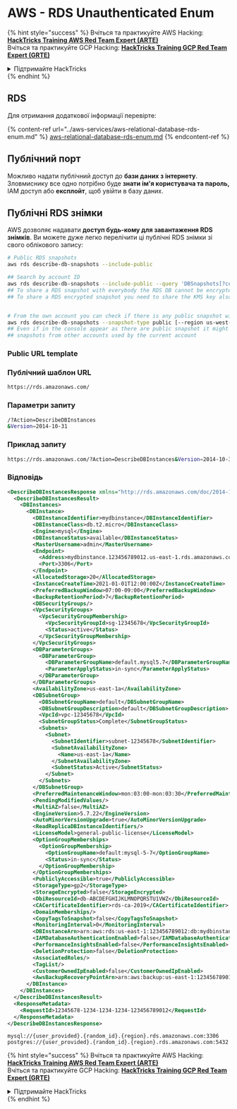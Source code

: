 # AWS - RDS Unauthenticated Enum

{% hint style="success" %}
Вчіться та практикуйте AWS Hacking:<img src="/.gitbook/assets/image.png" alt="" data-size="line">[**HackTricks Training AWS Red Team Expert (ARTE)**](https://training.hacktricks.xyz/courses/arte)<img src="/.gitbook/assets/image.png" alt="" data-size="line">\
Вчіться та практикуйте GCP Hacking: <img src="/.gitbook/assets/image (2).png" alt="" data-size="line">[**HackTricks Training GCP Red Team Expert (GRTE)**<img src="/.gitbook/assets/image (2).png" alt="" data-size="line">](https://training.hacktricks.xyz/courses/grte)

<details>

<summary>Підтримайте HackTricks</summary>

* Перевірте [**плани підписки**](https://github.com/sponsors/carlospolop)!
* **Приєднуйтесь до** 💬 [**групи Discord**](https://discord.gg/hRep4RUj7f) або [**групи telegram**](https://t.me/peass) або **слідкуйте** за нами у **Twitter** 🐦 [**@hacktricks\_live**](https://twitter.com/hacktricks\_live)**.**
* **Діліться хакерськими трюками, подаючи PR до** [**HackTricks**](https://github.com/carlospolop/hacktricks) та [**HackTricks Cloud**](https://github.com/carlospolop/hacktricks-cloud) репозиторіїв на github.

</details>
{% endhint %}

## RDS

Для отримання додаткової інформації перевірте:

{% content-ref url="../aws-services/aws-relational-database-rds-enum.md" %}
[aws-relational-database-rds-enum.md](../aws-services/aws-relational-database-rds-enum.md)
{% endcontent-ref %}

## Публічний порт

Можливо надати публічний доступ до **бази даних з інтернету**. Зловмиснику все одно потрібно буде **знати ім'я користувача та пароль,** IAM доступ або **експлойт**, щоб увійти в базу даних.

## Публічні RDS знімки

AWS дозволяє надавати **доступ будь-кому для завантаження RDS знімків**. Ви можете дуже легко перелічити ці публічні RDS знімки зі свого облікового запису:
```bash
# Public RDS snapshots
aws rds describe-db-snapshots --include-public

## Search by account ID
aws rds describe-db-snapshots --include-public --query 'DBSnapshots[?contains(DBSnapshotIdentifier, `284546856933:`) == `true`]'
## To share a RDS snapshot with everybody the RDS DB cannot be encrypted (so the snapshot won't be encryted)
## To share a RDS encrypted snapshot you need to share the KMS key also with the account


# From the own account you can check if there is any public snapshot with:
aws rds describe-db-snapshots --snapshot-type public [--region us-west-2]
## Even if in the console appear as there are public snapshot it might be public
## snapshots from other accounts used by the current account
```
### Public URL template

### Публічний шаблон URL

```bash
https://rds.amazonaws.com/
```

### Параметри запиту

```bash
/?Action=DescribeDBInstances
&Version=2014-10-31
```

### Приклад запиту

```bash
https://rds.amazonaws.com/?Action=DescribeDBInstances&Version=2014-10-31
```

### Відповідь

```xml
<DescribeDBInstancesResponse xmlns="http://rds.amazonaws.com/doc/2014-10-31/">
  <DescribeDBInstancesResult>
    <DBInstances>
      <DBInstance>
        <DBInstanceIdentifier>mydbinstance</DBInstanceIdentifier>
        <DBInstanceClass>db.t2.micro</DBInstanceClass>
        <Engine>mysql</Engine>
        <DBInstanceStatus>available</DBInstanceStatus>
        <MasterUsername>admin</MasterUsername>
        <Endpoint>
          <Address>mydbinstance.123456789012.us-east-1.rds.amazonaws.com</Address>
          <Port>3306</Port>
        </Endpoint>
        <AllocatedStorage>20</AllocatedStorage>
        <InstanceCreateTime>2021-01-01T12:00:00Z</InstanceCreateTime>
        <PreferredBackupWindow>07:00-09:00</PreferredBackupWindow>
        <BackupRetentionPeriod>7</BackupRetentionPeriod>
        <DBSecurityGroups/>
        <VpcSecurityGroups>
          <VpcSecurityGroupMembership>
            <VpcSecurityGroupId>sg-12345678</VpcSecurityGroupId>
            <Status>active</Status>
          </VpcSecurityGroupMembership>
        </VpcSecurityGroups>
        <DBParameterGroups>
          <DBParameterGroup>
            <DBParameterGroupName>default.mysql5.7</DBParameterGroupName>
            <ParameterApplyStatus>in-sync</ParameterApplyStatus>
          </DBParameterGroup>
        </DBParameterGroups>
        <AvailabilityZone>us-east-1a</AvailabilityZone>
        <DBSubnetGroup>
          <DBSubnetGroupName>default</DBSubnetGroupName>
          <DBSubnetGroupDescription>default</DBSubnetGroupDescription>
          <VpcId>vpc-12345678</VpcId>
          <SubnetGroupStatus>Complete</SubnetGroupStatus>
          <Subnets>
            <Subnet>
              <SubnetIdentifier>subnet-12345678</SubnetIdentifier>
              <SubnetAvailabilityZone>
                <Name>us-east-1a</Name>
              </SubnetAvailabilityZone>
              <SubnetStatus>Active</SubnetStatus>
            </Subnet>
          </Subnets>
        </DBSubnetGroup>
        <PreferredMaintenanceWindow>mon:03:00-mon:03:30</PreferredMaintenanceWindow>
        <PendingModifiedValues/>
        <MultiAZ>false</MultiAZ>
        <EngineVersion>5.7.22</EngineVersion>
        <AutoMinorVersionUpgrade>true</AutoMinorVersionUpgrade>
        <ReadReplicaDBInstanceIdentifiers/>
        <LicenseModel>general-public-license</LicenseModel>
        <OptionGroupMemberships>
          <OptionGroupMembership>
            <OptionGroupName>default:mysql-5-7</OptionGroupName>
            <Status>in-sync</Status>
          </OptionGroupMembership>
        </OptionGroupMemberships>
        <PubliclyAccessible>true</PubliclyAccessible>
        <StorageType>gp2</StorageType>
        <StorageEncrypted>false</StorageEncrypted>
        <DbiResourceId>db-ABCDEFGHIJKLMNOPQRSTU1VWZ</DbiResourceId>
        <CACertificateIdentifier>rds-ca-2019</CACertificateIdentifier>
        <DomainMemberships/>
        <CopyTagsToSnapshot>false</CopyTagsToSnapshot>
        <MonitoringInterval>0</MonitoringInterval>
        <DBInstanceArn>arn:aws:rds:us-east-1:123456789012:db:mydbinstance</DBInstanceArn>
        <IAMDatabaseAuthenticationEnabled>false</IAMDatabaseAuthenticationEnabled>
        <PerformanceInsightsEnabled>false</PerformanceInsightsEnabled>
        <DeletionProtection>false</DeletionProtection>
        <AssociatedRoles/>
        <TagList/>
        <CustomerOwnedIpEnabled>false</CustomerOwnedIpEnabled>
        <AwsBackupRecoveryPointArn>arn:aws:backup:us-east-1:123456789012:recovery-point:12345678-1234-1234-1234-123456789012</AwsBackupRecoveryPointArn>
      </DBInstance>
    </DBInstances>
  </DescribeDBInstancesResult>
  <ResponseMetadata>
    <RequestId>12345678-1234-1234-1234-123456789012</RequestId>
  </ResponseMetadata>
</DescribeDBInstancesResponse>
```
```
mysql://{user_provided}.{random_id}.{region}.rds.amazonaws.com:3306
postgres://{user_provided}.{random_id}.{region}.rds.amazonaws.com:5432
```
{% hint style="success" %}
Вчіться та практикуйте AWS Hacking:<img src="/.gitbook/assets/image.png" alt="" data-size="line">[**HackTricks Training AWS Red Team Expert (ARTE)**](https://training.hacktricks.xyz/courses/arte)<img src="/.gitbook/assets/image.png" alt="" data-size="line">\
Вчіться та практикуйте GCP Hacking: <img src="/.gitbook/assets/image (2).png" alt="" data-size="line">[**HackTricks Training GCP Red Team Expert (GRTE)**<img src="/.gitbook/assets/image (2).png" alt="" data-size="line">](https://training.hacktricks.xyz/courses/grte)

<details>

<summary>Підтримайте HackTricks</summary>

* Перевірте [**плани підписки**](https://github.com/sponsors/carlospolop)!
* **Приєднуйтесь до** 💬 [**групи Discord**](https://discord.gg/hRep4RUj7f) або [**групи telegram**](https://t.me/peass) або **слідкуйте** за нами на **Twitter** 🐦 [**@hacktricks\_live**](https://twitter.com/hacktricks\_live)**.**
* **Діліться хакерськими трюками, подаючи PR до** [**HackTricks**](https://github.com/carlospolop/hacktricks) та [**HackTricks Cloud**](https://github.com/carlospolop/hacktricks-cloud) репозиторіїв на github.

</details>
{% endhint %}
